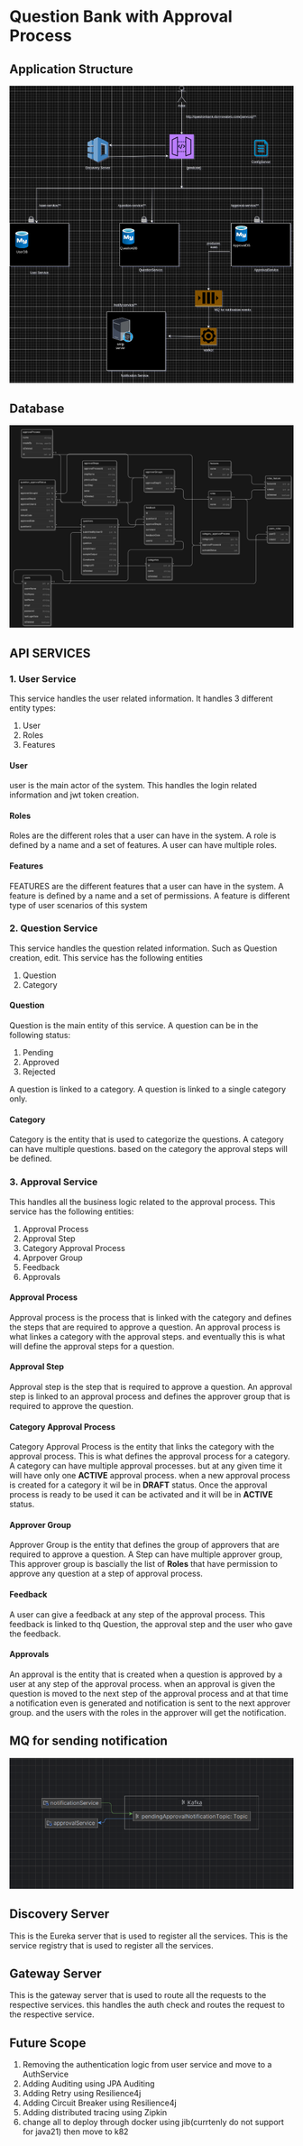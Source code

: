# Question Bank with Approval Process


## Application Structure

![ApplicationStructure.png](ApplicationStructure.png)

## Database

![db.png](db.png)

## API SERVICES
### 1. User Service
This service handles the user related information.
It handles 3 different entity types:
1. User
2. Roles
3. Features

#### User
user is the main actor of the system. This handles the login related information and jwt token creation.
#### Roles
Roles are the different roles that a user can have in the system.
A role is defined by a name and a set of features. A user can have multiple roles.

#### Features
FEATURES are the different features that a user can have in the system.
A feature is defined by a name and a set of permissions. A feature is different type of user scenarios of this system

### 2. Question Service
This service handles the question related information. Such as Question creation, edit. This service has the following entities
1. Question
2. Category

#### Question
Question is the main entity of this service. A question can be in the following status:
1. Pending
2. Approved
3. Rejected

A question is linked to a category. A question is linked to a single category only.


#### Category
Category is the entity that is used to categorize the questions. A category can have multiple questions.
based on the category the approval steps will be defined. 


### 3. Approval Service
This handles all the business logic related to the approval process. This service has the following entities:
1. Approval Process
2. Approval Step
3. Category Approval Process
4. Aprpover Group
5. Feedback
6. Approvals

#### Approval Process
Approval process is the process that is linked with the category and defines the steps that are required to approve a question. An approval process is what linkes a category with the approval steps.
and eventually this is what will define the approval steps for a question.

#### Approval Step
Approval step is the step that is required to approve a question. An approval step is linked to an approval process 
and defines the approver group that is required to approve the question.

#### Category Approval Process
Category Approval Process is the entity that links the category with the approval process. 
This is what defines the approval process for a category. A category can have multiple approval processes.
but at any given time it will have only one **ACTIVE** approval process. when a new approval process is created for a category
it wil be in **DRAFT** status.
Once the approval process is ready to be used it can be activated and it will be in **ACTIVE** status.


#### Approver Group
Approver Group is the entity that defines the group of approvers that are required to approve a question.
A Step can have multiple approver group, This approver group is bascially
the list of **Roles** that have permission to approve any question at a step of approval process.

#### Feedback
A user can give a feedback at any step of the approval process. 
This feedback is linked to thq Question, the approval step and the user who gave the feedback.

#### Approvals
An approval is the entity that is created when a question is approved by a user at any step of the approval process.
when an approval is given the question is moved to the next step of the approval process and at that time
a notification even is generated and notification is sent to the next approver group.
and the users with the roles in the approver will get the notification. 







## MQ for sending notification

![img.png](img.png)


## Discovery Server
This is the Eureka server that is used to register all the services.
This is the service registry that is used to register all the services.

## Gateway Server
This is the gateway server that is used to route all the requests to the respective services.
this handles the auth check and routes the request to the respective service.


## Future Scope
1. Removing the authentication logic from user service and move to a AuthService
2. Adding Auditing using JPA Auditing
3. Adding Retry using Resilience4j
4. Adding Circuit Breaker using Resilience4j
5. Adding distributed tracing using Zipkin
6. change all to deploy through docker using jib(currtenly do not support for java21) then move to k82
